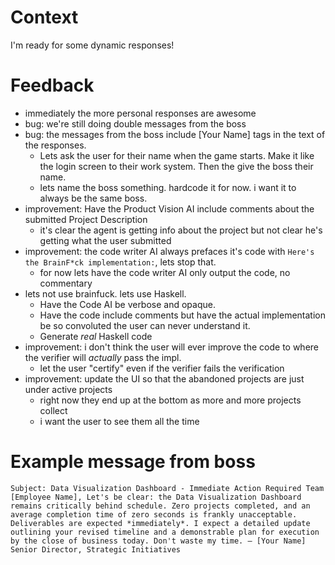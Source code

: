 # Context

I'm ready for some dynamic responses!

# Feedback

- immediately the more personal responses are awesome
- bug: we're still doing double messages from the boss
- bug: the messages from the boss include [Your Name] tags in the text of the responses.
  - Lets ask the user for their name when the game starts. Make it like the login screen to their work system. Then the give the boss their name.
  - lets name the boss something. hardcode it for now. i want it to always be the same boss.
- improvement: Have the Product Vision AI include comments about the submitted Project Description
  - it's clear the agent is getting info about the project but not clear he's getting what the user submitted
- improvement: the code writer AI always prefaces it's code with `Here's the BrainF*ck implementation:`, lets stop that.
  - for now lets have the code writer AI only output the code, no commentary
- lets not use brainfuck. lets use Haskell.
  - Have the Code AI be verbose and opaque.
  - Have the code include comments but have the actual implementation be so convoluted the user can never understand it.
  - Generate _real_ Haskell code
- improvement: i don't think the user will ever improve the code to where the verifier will _actually_ pass the impl.
  - let the user "certify" even if the verifier fails the verification
- improvement: update the UI so that the abandoned projects are just under active projects
  - right now they end up at the bottom as more and more projects collect
  - i want the user to see them all the time

# Example message from boss
```
Subject: Data Visualization Dashboard - Immediate Action Required Team [Employee Name], Let's be clear: the Data Visualization Dashboard remains critically behind schedule. Zero projects completed, and an average completion time of zero seconds is frankly unacceptable. Deliverables are expected *immediately*. I expect a detailed update outlining your revised timeline and a demonstrable plan for execution by the close of business today. Don't waste my time. – [Your Name] Senior Director, Strategic Initiatives 
```